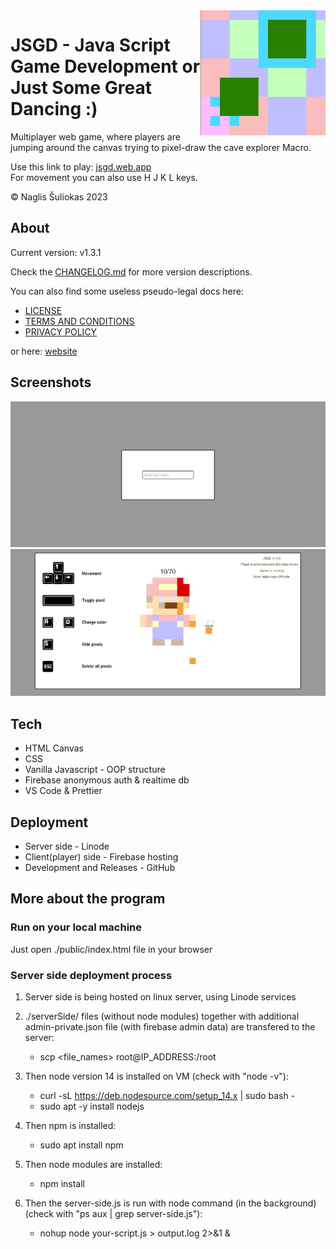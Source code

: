 <img align="right" src="/public/assets/LOGO.png" data-canonical-src="/public/assets/LOGO.png" width="200" height="200"  />

# JSGD - Java Script Game Development **or** Just Some Great Dancing :)

Multiplayer web game, where players are jumping around the canvas trying to pixel-draw the cave explorer Macro.

Use this link to play: [jsgd.web.app](https://jsgd.web.app)  
For movement you can also use H J K L keys.

© Naglis Šuliokas 2023

## About

Current version: v1.3.1

Check the [CHANGELOG.md](/CHANGELOG.md) for more version descriptions.

You can also find some useless pseudo-legal docs here:

-   [LICENSE](/LICENCE.md)
-   [TERMS AND CONDITIONS](/TERMSANDCONDITIONS.md)
-   [PRIVACY POLICY](/PRIVACYPOLICY.md)

or here: [website](https://npw.lt/#/code)

## Screenshots

![Screenshot2](/public/assets/SS2.png)  
![Screenshot](/public/assets/SS.png)

## Tech

-   HTML Canvas
-   CSS
-   Vanilla Javascript - OOP structure
-   Firebase anonymous auth & realtime db
-   VS Code & Prettier

## Deployment

-   Server side - Linode
-   Client(player) side - Firebase hosting
-   Development and Releases - GitHub

## More about the program

### Run on your local machine

Just open ./public/index.html file in your browser

### Server side deployment process

1. Server side is being hosted on linux server, using Linode services
2. ./serverSide/ files (without node modules) together with additional admin-private.json file (with firebase admin data) are transfered to the server:

    - scp <file_names> root@IP_ADDRESS:/root

3. Then node version 14 is installed on VM (check with "node -v"):

    - curl -sL https://deb.nodesource.com/setup_14.x | sudo bash -
    - sudo apt -y install nodejs

4. Then npm is installed:
    - sudo apt install npm
5. Then node modules are installed:
    - npm install
6. Then the server-side.js is run with node command (in the background) (check with "ps aux | grep server-side.js"):
    - nohup node your-script.js > output.log 2>&1 &
